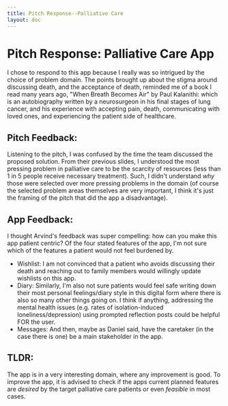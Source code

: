 ```yaml
---
title: Pitch Response--Palliative Care
layout: doc
---
```


# Pitch Response: Palliative Care App

I chose to respond to this app because I really was so intrigued by the choice of problem domain. The points brought up about the stigma around discussing death, and the acceptance of death, reminded me of a book I read many years ago, "When Breath Becomes Air" by Paul Kalanithi: which is an autobiography written by a neurosurgeon in his final stages of lung cancer, and his experience with accepting pain, death, communicating with loved ones, and experiencing the patient side of healthcare. 

## Pitch Feedback: 
Listening to the pitch, I was confused by the time the team discussed the proposed solution. From their previous slides, I understood the most pressing problem in palliative care to be the scarcity of resources (less than 1 in 5 people receive necessary treatment). Such, I didn't understand *why* those were selected over more pressing problems in the domain (of course the selected problem areas themselves are very important, I think it's just the framing of the pitch that did the app a disadvantage). 

## App Feedback: 
I thought Arvind's feedback was super compelling: how can you  make this app patient centric? Of the four stated features of the app, I'm not sure which of the features a patient would not feel burdened by.
- Wishlist: I am not convinced that a patient who avoids discussing their death and reaching out to family members would willingly update wishlists on this app.
- Diary: Similarly, I'm also not sure patients would feel safe writing down their most personal feelings/diary style in this digital form where there is also so many other things going on. 
I think if anything, addressing the mental health issues (e.g. rates of isolation-induced loneliness/depression) using prompted reflection posts could be helpful FOR the user.
- Messages: And then, maybe as Daniel said, have the caretaker (in the case there is one) be a main stakeholder in the app.

## TLDR:
The app is in a very interesting domain, where any improvement is good. To improve the app, it is advised to check if the apps current planned features are *desired* by the target palliative care patients or even *feasible* in most cases. 